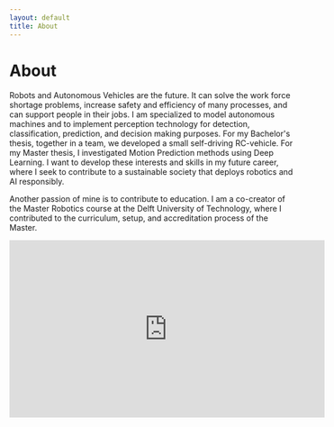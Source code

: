 ```yaml
---
layout: default
title: About
---
```


# About
Robots and Autonomous Vehicles are the future. It can solve the work force shortage problems, increase safety and efficiency of many processes, and can support people in their jobs. I am specialized to model autonomous machines and to implement perception technology for detection, classification, prediction, and decision making purposes. For my Bachelor's thesis, together in a team, we developed a small self-driving RC-vehicle. For my Master thesis, I investigated Motion Prediction methods using Deep Learning. I want to develop these interests and skills in my future career, where I seek to contribute to a sustainable society that deploys robotics and AI responsibly.

Another passion of mine is to contribute to education. I am a co-creator of the Master Robotics course at the Delft University of Technology, where I contributed to the curriculum, setup, and accreditation process of the Master. 

<iframe width="560" height="315" src="https://www.youtube.com/embed/PjcmfmxbEo4" title="YouTube video player" frameborder="0" allow="accelerometer; autoplay; clipboard-write; encrypted-media; gyroscope; picture-in-picture" allowfullscreen></iframe>
